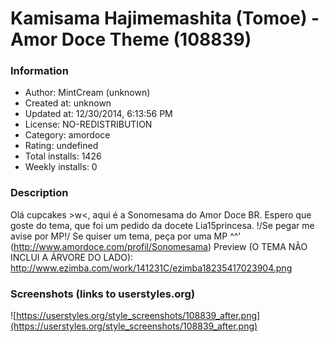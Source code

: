 # Kamisama Hajimemashita (Tomoe) - Amor Doce Theme (108839)

### Information
- Author: MintCream (unknown)
- Created at: unknown
- Updated at: 12/30/2014, 6:13:56 PM
- License: NO-REDISTRIBUTION
- Category: amordoce
- Rating: undefined
- Total installs: 1426
- Weekly installs: 0


### Description
Olá cupcakes >w<, aqui é a Sonomesama do Amor Doce BR. Espero que goste do tema, que foi um pedido da docete Lia15princesa.
\!/Se pegar me avise por MP\!/ Se quiser um tema, peça por uma MP ^^' (http://www.amordoce.com/profil/Sonomesama)
Preview (O TEMA NÃO INCLUI A ÁRVORE DO LADO): http://www.ezimba.com/work/141231C/ezimba18235417023904.png


### Screenshots (links to userstyles.org)
![https://userstyles.org/style_screenshots/108839_after.png](https://userstyles.org/style_screenshots/108839_after.png)


